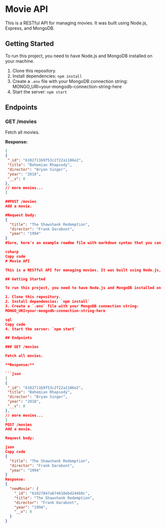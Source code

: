 # Movie API

This is a RESTful API for managing movies. It was built using Node.js, Express, and MongoDB.

## Getting Started

To run this project, you need to have Node.js and MongoDB installed on your machine.

1. Clone this repository.
2. Install dependencies: `npm install`
3. Create a `.env` file with your MongoDB connection string:
MONGO_URI=your-mongodb-connection-string-here
4. Start the server: `npm start`

## Endpoints

### GET /movies

Fetch all movies.

**Response:**

```json
[
{
 "_id": "6102711b9f53c2f22a1186e2",
 "title": "Bohemian Rhapsody",
 "director": "Bryan Singer",
 "year": "2018",
 "__v": 0
},
// more movies...
]

##POST /movies
Add a movie.

#Request body:
{
  "title": "The Shawshank Redemption",
  "director": "Frank Darabont",
  "year": "1994"
}
#Sure, here's an example readme file with markdown syntax that you can copy and paste:

csharp
Copy code
# Movie API

This is a RESTful API for managing movies. It was built using Node.js, Express, and MongoDB.

## Getting Started

To run this project, you need to have Node.js and MongoDB installed on your machine.

1. Clone this repository.
2. Install dependencies: `npm install`
3. Create a `.env` file with your MongoDB connection string:
MONGO_URI=your-mongodb-connection-string-here

sql
Copy code
4. Start the server: `npm start`

## Endpoints

### GET /movies

Fetch all movies.

**Response:**

```json
[
{
 "_id": "6102711b9f53c2f22a1186e2",
 "title": "Bohemian Rhapsody",
 "director": "Bryan Singer",
 "year": "2018",
 "__v": 0
},
// more movies...
]
POST /movies
Add a movie.

Request body:

json
Copy code
{
  "title": "The Shawshank Redemption",
  "director": "Frank Darabont",
  "year": "1994"
}
Response:
{
  "newMovie": {
    "_id": "61027847a674810ebd244b8c",
    "title": "The Shawshank Redemption",
    "director": "Frank Darabont",
    "year": "1994",
    "__v": 0
  }
}
